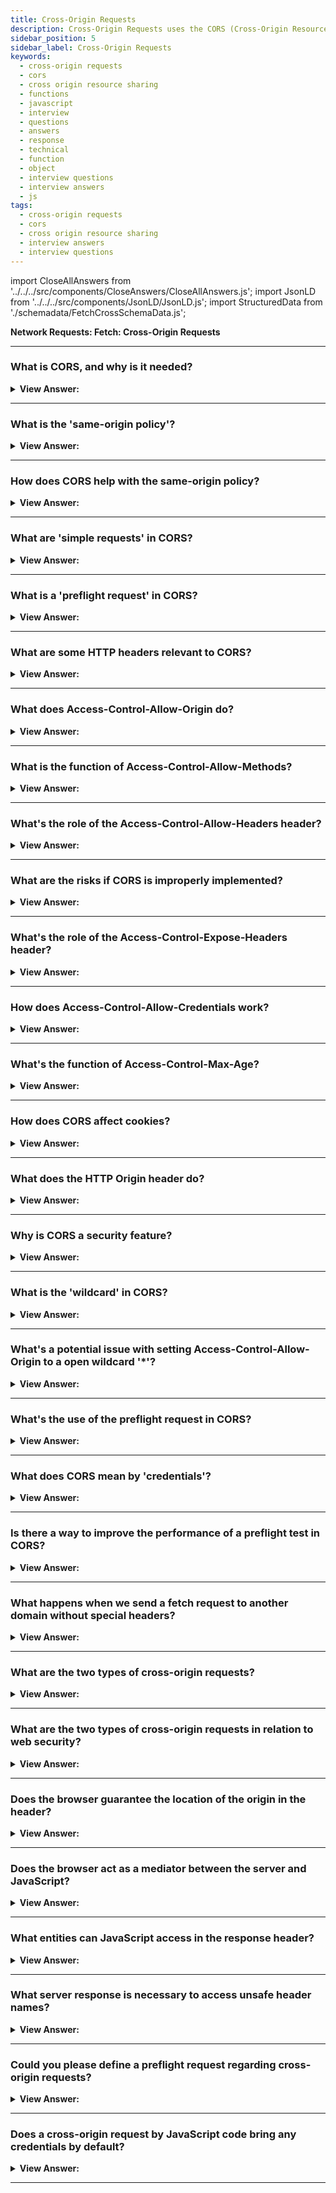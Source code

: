 ```yaml
---
title: Cross-Origin Requests
description: Cross-Origin Requests uses the CORS (Cross-Origin Resource Sharing) protocol to allow web applications to access resources from other domains.
sidebar_position: 5
sidebar_label: Cross-Origin Requests
keywords:
  - cross-origin requests
  - cors
  - cross origin resource sharing
  - functions
  - javascript
  - interview
  - questions
  - answers
  - response
  - technical
  - function
  - object
  - interview questions
  - interview answers
  - js
tags:
  - cross-origin requests
  - cors
  - cross origin resource sharing
  - interview answers
  - interview questions
---
```


import CloseAllAnswers from '../../../src/components/CloseAnswers/CloseAllAnswers.js';
import JsonLD from '../../../src/components/JsonLD/JsonLD.js';
import StructuredData from './schemadata/FetchCrossSchemaData.js';

<JsonLD data={StructuredData} />

<head>
  <title>Cross-Origin Requests | JavaScript Frontend Phone Interview</title>
</head>

**Network Requests: Fetch: Cross-Origin Requests**

<CloseAllAnswers />

---

### What is CORS, and why is it needed?

<details>
  <summary><strong>View Answer:</strong></summary>
  <div>
  <div><strong>Interview Response:</strong> CORS, Cross-Origin Resource Sharing, is a mechanism allowing resources (e.g., fonts, JavaScript) on a webpage to be requested from a different domain, circumventing the same-origin policy for safer cross-origin interactions.
    </div><br/>
  <div><strong>Technical Response:</strong> Cross-Origin Resource Sharing (CORS) is an HTTP-header based mechanism that allows a server to indicate the other origins (domain, scheme, or port) than its own from which a browser should permit loading of resources. CORS exists to protect the internet from evil hackers from sending fraudulent requests, and it is a simple yet powerful rule as a foundation of internet security.
    </div>
  </div>
</details>

---

### What is the 'same-origin policy'?

<details>
  <summary><strong>View Answer:</strong></summary>
  <div>
  <div><strong>Interview Response:</strong> Same-origin policy is a security concept in web application development that restricts how a document or script loaded from one origin can interact with a resource from another origin.
  </div><br />
  <div><strong>Technical Details:</strong> The Same-Origin Policy is a critical aspect of web security. It prevents documents or scripts loaded from one origin from getting or setting properties of a document from a different origin. The policy is used as a means to prevent some of the malicious attacks, including CSRF or Cross-Site Request Forgery. The origins are the combination of protocol, port (if specified), and host. If any of these differ between two pages, they are considered to have different origins.
  </div><br />
  <div><strong className="codeExample">Here's an example of how this policy works:</strong><br /><br />

  <div></div>

Suppose you have JavaScript code running on a webpage at `https://example.com`.

```javascript
const req = new XMLHttpRequest();
req.open('GET', 'https://different-example.com');
req.send();
```

In this code, a new `XMLHttpRequest` is created to send a GET request to `https://different-example.com`. If the Same-Origin Policy was not in place, this would allow `https://example.com` to make a request to `https://different-example.com`, potentially revealing sensitive information.

However, due to the Same-Origin Policy, this request will be blocked by the browser because it's being made from `https://example.com` to `https://different-example.com`, which are different origins.

If `https://different-example.com` wants to allow cross-origin requests from `https://example.com`, it needs to send back the appropriate CORS (Cross-Origin Resource Sharing) headers, like `Access-Control-Allow-Origin: https://example.com`.

---

:::note
Note: The example above uses `XMLHttpRequest`, but the Same-Origin Policy applies to all web APIs that make requests, including `fetch`.
:::

`XMLHttpRequest` is not a recommended way to make HTTP requests. The newer Fetch API is recommended instead. Always ensure to check for compatibility and consider using polyfills for unsupported features.

  </div>
  </div>
</details>

---

### How does CORS help with the same-origin policy?

<details>
  <summary><strong>View Answer:</strong></summary>
  <div>
  <div><strong>Interview Response:</strong> CORS allows servers to specify who can access its resources, providing a way to safely relax the Same-Origin Policy by including appropriate headers in the response.
  </div>
  </div>
</details>

---

### What are 'simple requests' in CORS?

<details>
  <summary><strong>View Answer:</strong></summary>
  <div>
  <div><strong>Interview Response:</strong> 'Simple requests' in CORS are HTTP GET, HEAD, or POST requests that meet certain criteria like specific content-types, which don't trigger a preflight check for cross-origin safety.
  </div><br />
  <div><strong className="codeExample">Here's an example of a simple request using the Fetch API:</strong><br /><br />

  <div></div>

```js
fetch('https://api.example.com/data', {
  method: 'POST', // or 'GET', 'HEAD'
  headers: {
    'Content-Type': 'text/plain', // or 'application/x-www-form-urlencoded', 'multipart/form-data'
    'Accept': 'application/json',
    'Content-Language': 'en-US',
  },
  body: 'Hello, world!'
})
.then(response => response.json())
.then(data => console.log(data))
.catch(error => console.error('Error:', error));
```

  </div>
  </div>
</details>

---

### What is a 'preflight request' in CORS?

<details>
  <summary><strong>View Answer:</strong></summary>
  <div>
  <div><strong>Interview Response:</strong> A preflight request in CORS (Cross-Origin Resource Sharing) is an automatic HTTP OPTIONS request sent by the browser before a non-simple request, to check if the server allows such a request based on its CORS policy.
  </div><br />
  <div><strong>Technical Response:</strong> Preflight requests are made before the actual request, to check the server's CORS policy, typically using the OPTIONS HTTP method. This is done to prevent cross-site scripting attacks. CORS stands for Cross-Origin Resource Sharing. It is a security mechanism that allows web pages to request resources from other domains. The OPTIONS method is a HTTP method that is used to test the capabilities of a web server. It is typically used to check if a server supports a particular feature or not. In the case of CORS, the OPTIONS method is used to check if the server allows cross-origin requests. If the server does not allow cross-origin requests, the browser will not make the actual request.
  </div><br />
  <div><strong className="codeExample">Here's an example of how you might trigger a preflight request using the Fetch API:</strong><br /><br />

  <div></div>

```javascript
fetch('https://api.example.com/data', {
  method: 'PUT',
  headers: {
    'Content-Type': 'application/json',
    'X-Custom-Header': 'value',
  },
  body: JSON.stringify({ key: 'value' }),
})
.then(response => response.json())
.then(data => console.log(data))
.catch(error => console.error('Error:', error));
```

In this code:

- The request method is 'PUT', which is a non-simple method that triggers a preflight request.
- The 'Content-Type' header is 'application/json', which is a non-simple content type that triggers a preflight request.
- An additional custom header 'X-Custom-Header' is included, which also triggers a preflight request.
- The body of the request is a JSON string, which doesn't influence whether a preflight request is made or not.

Before this request is made, the browser automatically sends a preflight request to the server at '<https://api.example.com>'. The preflight request uses the OPTIONS method and includes headers like `Access-Control-Request-Method` and `Access-Control-Request-Headers` that tell the server what the actual request will look like.

  </div>
  </div>
</details>

---

### What are some HTTP headers relevant to CORS?

<details>
  <summary><strong>View Answer:</strong></summary>
  <div>
  <div><strong>Interview Response:</strong> Headers like Origin, Access-Control-Allow-Origin, and Access-Control-Allow-Methods play key roles in CORS. These headers are used to control which origins, headers, and methods are allowed to be used in cross-origin requests.
  </div><br />
  <div><strong className="codeExample">Code Example:</strong><br /><br />

  <div></div>

Here's a brief example of how some of these headers could be set in a server response using Node.js and the Express.js framework.

```js
const express = require('express');
const app = express();

app.use((req, res, next) => {
  // Allow cross-origin requests from example.com
  res.header('Access-Control-Allow-Origin', 'https://example.com');

  // Allow methods for preflight request
  res.header('Access-Control-Allow-Methods', 'GET, POST, PUT, DELETE');

  // Allow headers for preflight request
  res.header('Access-Control-Allow-Headers', 'Content-Type, X-Custom-Header');

  next();
});

app.get('/', (req, res) => {
  res.json({ message: 'Hello, world!' });
});

app.listen(3000, () => {
  console.log('Server is running on port 3000');
});

```

---

:::warning
This is a basic example. The actual CORS policy for your server should be carefully considered based on your specific needs and security considerations.
:::

  </div>
  </div>
</details>

---

### What does Access-Control-Allow-Origin do?

<details>
  <summary><strong>View Answer:</strong></summary>
  <div>
  <div><strong>Interview Response:</strong> The 'Access-Control-Allow-Origin' header is used to control which origins are allowed to access a resource. The header can be used to allow all origins, specific origins, or no origins. If the header is not present, then the browser will not allow the request to be made.
  </div>
  </div>
</details>

---

### What is the function of Access-Control-Allow-Methods?

<details>
  <summary><strong>View Answer:</strong></summary>
  <div>
  <div><strong>Interview Response:</strong> The Access-Control-Allow-Methods header is used to control which HTTP methods are allowed to be used in cross-origin requests. The header can be used to allow all methods, specific methods, or no methods. If the header is not present, then the browser will only allow the GET method to be used.
  </div>
  </div>
</details>

---

### What's the role of the Access-Control-Allow-Headers header?

<details>
  <summary><strong>View Answer:</strong></summary>
  <div>
  <div><strong>Interview Response:</strong> The Access-Control-Allow-Headers header is used to control which HTTP headers are allowed to be used in cross-origin requests. The header can be used to allow all headers, specific headers, or no headers. If the header is not present, then the browser will only allow the Origin, Accept, and Content-Type headers to be used.
  </div>
  </div>
</details>

---

### What are the risks if CORS is improperly implemented?

<details>
  <summary><strong>View Answer:</strong></summary>
  <div>
  <div><strong>Interview Response:</strong> If CORS is not properly implemented, it can allow unauthorized access to resources, which can lead to information leakage. Additionally, if CORS is not properly configured, it can allow attackers to modify data or even deny service to users.
  </div>
  </div>
</details>

---

### What's the role of the Access-Control-Expose-Headers header?

<details>
  <summary><strong>View Answer:</strong></summary>
  <div>
  <div><strong>Interview Response:</strong> The Access-Control-Expose-Headers header tells the browser which response headers can be exposed to JavaScript from a cross-origin request.
  </div>
  </div>
</details>

---

### How does Access-Control-Allow-Credentials work?

<details>
  <summary><strong>View Answer:</strong></summary>
  <div>
  <div><strong>Interview Response:</strong> This header tells browsers whether to expose the response to frontend JavaScript when the request's credentials mode is 'include'.
  </div>
  </div>
</details>

---

### What's the function of Access-Control-Max-Age?

<details>
  <summary><strong>View Answer:</strong></summary>
  <div>
  <div><strong>Interview Response:</strong> It defines how long the results of a preflight request can be cached.
  </div>
  </div>
</details>

---

### How does CORS affect cookies?

<details>
  <summary><strong>View Answer:</strong></summary>
  <div>
  <div><strong>Interview Response:</strong> By default, cross-origin requests do not include cookies. For cookies to be included in CORS, the Access-Control-Allow-Credentials header must be set to true and cookies should be set with credentials.
  </div><br />
  <div><strong className="codeExample">Code Example:</strong><br /><br />

  <div></div>

```js
fetch('https://api.example.com/data', {
  method: 'GET',
  credentials: 'include', // Include cookies in this request
})
.then(response => response.json())
.then(data => console.log(data))
.catch(error => console.error('Error:', error));
```

Here's an example server response using Node.js and the Express.js framework:

```js
const express = require('express');
const app = express();

app.use((req, res, next) => {
  res.header('Access-Control-Allow-Origin', 'https://example.com');
  res.header('Access-Control-Allow-Credentials', 'true');
  next();
});

app.get('/', (req, res) => {
  res.json({ message: 'Hello, world!' });
});

app.listen(3000, () => {
  console.log('Server is running on port 3000');
});
```

---

:::note
Note that CORS and credentials have implications for security and privacy, so they should be used judiciously.
:::

  </div>
  </div>
</details>

---

### What does the HTTP Origin header do?

<details>
  <summary><strong>View Answer:</strong></summary>
  <div>
  <div><strong>Interview Response:</strong> The Origin header indicates where a fetch originates from. It doesn't include any path information, but it does include the server and protocol.
  </div><br />
  <div><strong>Technical Response:</strong> The HTTP `Origin` header is used by the browser in CORS (Cross-Origin Resource Sharing) to indicate the origin of a request. This helps the server decide whether to allow or reject the request based on its CORS policy. The `Origin` header is included automatically by the browser in cross-origin requests. It's also included in same-origin requests made using the Fetch or XMLHttpRequest APIs, but it's not included in same-origin requests made using the form or script element.
  </div><br />
  <div><strong className="codeExample">Code Example:</strong><br /><br />

  <div></div>

Here's an example of a fetch request that includes an `Origin` header.

```javascript
fetch('https://api.example.com/data')
  .then(response => {
    if (!response.ok) {
      throw new Error('Network response was not ok');
    }
    return response.json();
  })
  .then(data => console.log(data))
  .catch(error => console.error('There has been a problem with your fetch operation: ', error));
```

In this example, if the code is running on `https://example.com`, the browser automatically includes an `Origin` header in the request like this: `Origin: https://example.com`.

On the server side, the server can check the `Origin` header to decide whether to allow the request. Here's a simple example using Node.js and Express:

```javascript
const express = require('express');
const app = express();

app.use((req, res, next) => {
  // Check the Origin header
  if (req.headers.origin === 'https://example.com') {
    // If the Origin is https://example.com, allow the request
    res.header('Access-Control-Allow-Origin', 'https://example.com');
  }
  next();
});

app.get('/', (req, res) => {
  res.json({ message: 'Hello, world!' });
});

app.listen(3000, () => {
  console.log('Server is running on port 3000');
});
```

In this server-side code, the server checks the `Origin` header of each request. If the `Origin` is `https://example.com`, the server sends an `Access-Control-Allow-Origin: https://example.com` response header, allowing the request.

---

:::note
Note: The `Origin` header can't be altered through JavaScript on the client side; it's controlled by the browser. As of March 2020, fetch and CORS are not supported in all browsers, always ensure to check for compatibility and consider using polyfills for unsupported features.
:::

  </div>
  </div>
</details>

---

### Why is CORS a security feature?

<details>
  <summary><strong>View Answer:</strong></summary>
  <div>
  <div><strong>Interview Response:</strong> CORS is a security feature because it prevents requests to and from unauthorized domains, protecting against malicious interactions.
  </div>
  </div>
</details>

---

### What is the 'wildcard' in CORS?

<details>
  <summary><strong>View Answer:</strong></summary>
  <div>
  <div><strong>Interview Response:</strong> The wildcard (*) in CORS is used in headers to indicate 'all' or 'any'. However, it can't be used with credentials.
  </div><br />
  <div><strong className="codeExample">Code Example:</strong><br /><br />

  <div></div>

Here is a simple server-side code example using Node.js and Express.js.

```js
const express = require('express');
const app = express();

app.use((req, res, next) => {
  // Allow any origin to access this resource
  res.header('Access-Control-Allow-Origin', '*');
  next();
});

app.get('/', (req, res) => {
  res.json({ message: 'Hello, world!' });
});

app.listen(3000, () => {
  console.log('Server is running on port 3000');
});
```

  </div>
  </div>
</details>

---

### What's a potential issue with setting Access-Control-Allow-Origin to a open wildcard '*'?

<details>
  <summary><strong>View Answer:</strong></summary>
  <div>
  <div><strong>Interview Response:</strong> Setting this header to a open wildcard (*) allows any domain access, which could potentially expose sensitive data or actions to malicious sites.
  </div>
  </div>
</details>

---

### What's the use of the preflight request in CORS?

<details>
  <summary><strong>View Answer:</strong></summary>
  <div>
  <div><strong>Interview Response:</strong> Preflight requests ensure that the server supports the HTTP method and headers used by the actual request, avoiding unnecessary processing.
  </div>
  </div>
</details>

---

### What does CORS mean by 'credentials'?

<details>
  <summary><strong>View Answer:</strong></summary>
  <div>
  <div><strong>Interview Response:</strong> In CORS, 'credentials' refer to HTTP cookies, HTTP authentication headers, or client-side SSL certificates that are sent on cross-origin requests.
  </div>
  </div>
</details>

---

### Is there a way to improve the performance of a preflight test in CORS?

<details>
  <summary><strong>View Answer:</strong></summary>
  <div>
  <div><strong>Interview Response:</strong> Yes, using the Access-Control-Max-Age header, responses from preflight requests can be cached to improve performance by avoiding repetitive preflight checks for the same request.
  </div><br />
  <div><strong className="codeExample">Code Example:</strong> Node.js and the Express.js framework.<br /><br />

  <div></div>

```js
const express = require('express');
const app = express();

app.use((req, res, next) => {
  res.header('Access-Control-Allow-Origin', 'https://example.com');
  res.header('Access-Control-Allow-Methods', 'POST, GET, PUT, DELETE');
  res.header('Access-Control-Allow-Headers', 'Content-Type');
  res.header('Access-Control-Max-Age', 86400); // Cache preflight request for 24 hours
  next();
});

app.get('/', (req, res) => {
  res.json({ message: 'Hello, world!' });
});

app.listen(3000, () => {
  console.log('Server is running on port 3000');
});

```

  </div>
  </div>
</details>

---

### What happens when we send a fetch request to another domain without special headers?

<details>
  <summary><strong>View Answer:</strong></summary>
  <div>
  <div><strong>Interview Response:</strong> If we send a fetch request to another website, the fetch request will more than likely fail. Cross-origin requests are requests sent to another domain (even a subdomain) or protocol or port requiring special headers from the remote side.
    </div><br />
  <div><strong className="codeExample">Code Example:</strong><br /><br />

  <div></div>

Here's a basic JavaScript example of a Fetch request:

```javascript
fetch('https://example.com/data', {
  method: 'GET',
})
.then(response => response.json())
.then(data => console.log(data))
.catch(error => console.error('Error:', error));
```

:::note
Note: If the target server at "<https://example.com/data>" doesn't have CORS headers set to accept requests from your domain, the browser will block the request.
:::

  </div>
  </div>
</details>

---

### What are the two types of cross-origin requests?

<details>
  <summary><strong>View Answer:</strong></summary>
  <div>
  <div><strong>Interview Response:</strong> The two types of cross-origin requests are 'simple requests' which are sent directly, and 'preflighted requests' which are preceded by a preflight request for validation.
    </div><br/>
  <div><strong>Technical Response:</strong> There are two types of cross-origin requests, including safe and unsafe requests. A request is safe if it satisfies two conditions: safe methods (GET, POST, OR HEAD) and safe headers (ACCEPT, ACCEPT-LANGUAGE). Any other request is considered “unsafe”—for example, a PUT request or an API-Key HTTP-header that does not adhere to the restrictions. The essential difference is that you can make a safe request with a &#8249;form&#8250; or a &#8249;script&#8250; without any unique methods.
    </div>
  </div>
</details>

---

### What are the two types of cross-origin requests in relation to web security?

<details>
  <summary><strong>View Answer:</strong></summary>
  <div>
  <div><strong>Interview Response:</strong> In terms of web security, the two types of cross-origin requests are "same-origin" requests, which are permitted by default, and "cross-origin" requests, which require CORS to allow them.
  </div>
  </div>
</details>

---

### Does the browser guarantee the location of the origin in the header?

<details>
  <summary><strong>View Answer:</strong></summary>
  <div>
  <div><strong>Interview Response:</strong> No, the browser does not guarantee the origin's location in the header. Origin information is controlled by the server, and the server decides whether to allow cross-origin requests based on its CORS policy.
    </div><br />
  <div><strong>Technical Response:</strong> Yes, if a request is cross-origin, the browser always adds the Origin header. There is no way to change this behavior because the browser controls it. The server can inspect the origin and if it agrees to accept such a request, add a special header Access-Control-Allow-Origin to the response. That header should contain the allowed origin or a star *. Then the response is successful. Otherwise, it is an error, and it fails.
    </div><br />
  <div><strong className="codeExample">Code Example:</strong><br /><br />

  <div></div>

```js
GET / request
Host: anywhere.com
Origin: https://javascript.help
...
```

  </div>
  </div>
</details>

---

### Does the browser act as a mediator between the server and JavaScript?

<details>
  <summary><strong>View Answer:</strong></summary>
  <div>
  <div><strong>Interview Response:</strong> Yes, the browser acts as a mediator, executing JavaScript, sending HTTP requests, enforcing same-origin policy, and implementing CORS policies before exposing data to JavaScript.
    </div><br/>
  <div><strong>Technical Response:</strong> Yes, the browser plays the role of a trusted mediator. It ensures that the correct origin transmits with a cross-origin request. It checks for permitting Access-Control-Allow-Origin in the response, and if it exists, then JavaScript can access the response. Otherwise, it fails with an error.
    </div>
  </div>
</details>

---

### What entities can JavaScript access in the response header?

<details>
  <summary><strong>View Answer:</strong></summary>
  <div>
  <div><strong>Interview Response:</strong> JavaScript can access certain whitelisted headers like Cache-Control, Content-Language, Content-Type, Expires, Last-Modified, and Pragma. Others can be exposed via Access-Control-Expose-Headers.
    </div>
  <div><strong>Technical Response:</strong> JavaScript may only access so-called “safe” response header entities like the Cache-Control and Content-Type for cross-origin requests. Accessing any other response header entity causes an error and results in failure. We should note that there is no Content-Length header entity in the list! This header contains the complete response length. So, if we are downloading something and would like to track the progress percentage, then additional permission is required to access that header entity.
    </div><br />
  <div><strong className="codeExample">Code Example:</strong><br /><br />

  <div></div>

By default, JavaScript can access only a few response headers when using the Fetch or XMLHttpRequest APIs.

Fetch Example:

```js
fetch('https://api.example.com/data')
.then(response => {
  // Access default allowed headers
  console.log(response.headers.get('Content-Type'));
  console.log(response.headers.get('Last-Modified'));
})
.catch(error => console.error('Error:', error));
```

Node.js and Express.js Example:

```js
fetch('https://api.example.com/data')
.then(response => {
  // Access default allowed headers
  console.log(response.headers.get('Content-Type'));
  console.log(response.headers.get('Last-Modified'));
})
.catch(error => console.error('Error:', error));
```

  </div>
  </div>
</details>

---

### What server response is necessary to access unsafe header names?

<details>
  <summary><strong>View Answer:</strong></summary>
  <div>
  <div><strong>Interview Response:</strong> To access unsafe header names, the server must include these header names in the Access-Control-Expose-Headers header in its response.
    </div><br />
  <div><strong>Technical Response:</strong> The server must send the Access-Control-Expose-Headers header to enable JavaScript access to any other response header (unsafe header names). It provides a list of dangerous header names separated by commas that should be made available.
    </div><br />
  <div><strong className="codeExample">Code Example:</strong><br /><br />

  <div></div>

```html
200 OK
Content-Type:text/html; charset=UTF-8
Content-Length: 12345
API-Key: 2c9de507f2c54aa1
Access-Control-Allow-Origin: https://javascript.info
Access-Control-Expose-Headers: Content-Length, API-Key // <--
```

  </div>
  </div>
</details>

---

### Could you please define a preflight request regarding cross-origin requests?

<details>
  <summary><strong>View Answer:</strong></summary>
  <div>
  <div><strong>Interview Response:</strong> A preflight request is a CORS mechanism where the browser sends an initial HTTP OPTIONS request to the server to check if the actual request is safe and allowed.
    </div>
  <div><strong>Technical Response:</strong> A preflight request is a small request sent by the browser before the actual submission. It contains information like which HTTP method we used and if any custom HTTP headers are present. The preflight gives the server a chance to examine what the actual request looks like before it transmits. If the server agrees to serve the requests, it should respond with an empty body, status 200, and headers. The preflight request occurs “behind the scenes” and is invisible to JavaScript.
    </div>
  </div>
</details>

---

### Does a cross-origin request by JavaScript code bring any credentials by default?

<details>
  <summary><strong>View Answer:</strong></summary>
  <div>
  <div><strong>Technical Response:</strong> By default, cross-origin requests do not include credentials (cookies, HTTP authentication, client-side certificates). The 'credentials' option must be set to 'include'.
    </div><br/>
  <div><strong>Technical Response:</strong> A default cross-origin request initiated by JavaScript code does not bring any credentials (cookies or HTTP authentication). That is uncommon for HTTP requests. Usually, a request to http://site.com gets accompanied by all cookies from that domain. Cross-origin requests made by JavaScript methods, on the other hand, are an exception.
    </div>
  </div>
</details>

---
